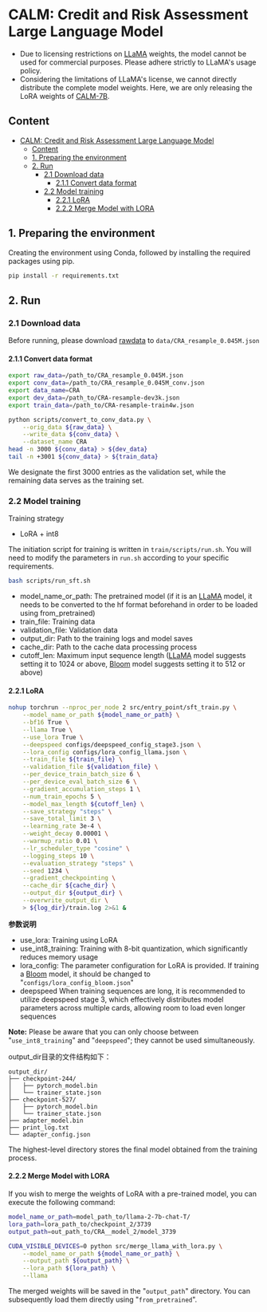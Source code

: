 # CALM: Credit and Risk Assessment Large Language Model

- Due to licensing restrictions on [LLaMA](https://huggingface.co/meta-llama/Llama-2-7b-chat-hf) weights, the model cannot be used for commercial purposes. Please adhere strictly to LLaMA's usage policy.
- Considering the limitations of LLaMA's license, we cannot directly distribute the complete model weights. Here, we are only releasing the LoRA weights of [CALM-7B](https://huggingface.co/daishen/CALM-7B).

## Content

- [CALM: Credit and Risk Assessment Large Language Model](#calm-credit-and-risk-assessment-large-language-model)
  - [Content](#content)
  - [1. Preparing the environment](#1-preparing-the-environment)
  - [2. Run](#2-run)
    - [2.1 Download data](#21-download-data)
      - [2.1.1 Convert data format](#211-convert-data-format)
    - [2.2 Model training](#22-model-training)
      - [2.2.1 LoRA](#221-lora)
      - [2.2.2 Merge Model with LORA](#222-merge-model-with-lora)

## 1. Preparing the environment

Creating the environment using Conda, followed by installing the required packages using pip.

```bash
pip install -r requirements.txt
```

## 2. Run

### 2.1 Download data

Before running, please download [rawdata](https://huggingface.co/datasets/daishen/CALM-Data/tree/main) to `data/CRA_resample_0.045M.json`

#### 2.1.1 Convert data format

```bash
export raw_data=/path_to/CRA_resample_0.045M.json
export conv_data=/path_to/CRA_resample_0.045M_conv.json
export data_name=CRA
export dev_data=/path_to/CRA-resample-dev3k.json
export train_data=/path_to/CRA-resample-train4w.json

python scripts/convert_to_conv_data.py \
    --orig_data ${raw_data} \
    --write_data ${conv_data} \
    --dataset_name CRA
head -n 3000 ${conv_data} > ${dev_data}
tail -n +3001 ${conv_data} > ${train_data}
```

We designate the first 3000 entries as the validation set, while the remaining data serves as the training set.

### 2.2 Model training

Training strategy

* LoRA + int8

The initiation script for training is written in `train/scripts/run.sh`. You will need to modify the parameters in `run.sh` according to your specific requirements.

```bash
bash scripts/run_sft.sh
```

- model_name_or_path: The pretrained model (if it is an [LLaMA](https://huggingface.co/meta-llama/Llama-2-7b-chat-hf) model, it needs to be converted to the hf format beforehand in order to be loaded using from_pretrained)
- train_file: Training data
- validation_file: Validation data
- output_dir: Path to the training logs and model saves
- cache_dir: Path to the cache data processing process
- cutoff_len: Maximum input sequence length ([LLaMA](https://huggingface.co/meta-llama/Llama-2-7b-chat-hf) model suggests setting it to 1024 or above, [Bloom](https://huggingface.co/bigscience/bloom) model suggests setting it to 512 or above)

#### 2.2.1 LoRA

```bash
nohup torchrun --nproc_per_node 2 src/entry_point/sft_train.py \
    --model_name_or_path ${model_name_or_path} \
    --bf16 True \
    --llama True \
    --use_lora True \
    --deepspeed configs/deepspeed_config_stage3.json \
    --lora_config configs/lora_config_llama.json \
    --train_file ${train_file} \
    --validation_file ${validation_file} \
    --per_device_train_batch_size 6 \
    --per_device_eval_batch_size 6 \
    --gradient_accumulation_steps 1 \
    --num_train_epochs 5 \
    --model_max_length ${cutoff_len} \
    --save_strategy "steps" \
    --save_total_limit 3 \
    --learning_rate 3e-4 \
    --weight_decay 0.00001 \
    --warmup_ratio 0.01 \
    --lr_scheduler_type "cosine" \
    --logging_steps 10 \
    --evaluation_strategy "steps" \
    --seed 1234 \
    --gradient_checkpointing \
    --cache_dir ${cache_dir} \
    --output_dir ${output_dir} \
    --overwrite_output_dir \
    > ${log_dir}/train.log 2>&1 &
```

**参数说明**

* use_lora: Training using LoRA
* use_int8_training: Training with 8-bit quantization, which significantly reduces memory usage
* lora_config: The parameter configuration for LoRA is provided. If training a [Bloom](https://huggingface.co/bigscience/bloom) model, it should be changed to "`configs/lora_config_bloom.json`"
* deepspeed When training sequences are long, it is recommended to utilize deepspeed stage 3, which effectively distributes model parameters across multiple cards, allowing room to load even longer sequences

**Note:** Please be aware that you can only choose between "`use_int8_training`" and "`deepspeed`"; they cannot be used simultaneously.

output_dir目录的文件结构如下：

```
output_dir/
├── checkpoint-244/
│   ├── pytorch_model.bin
│   └── trainer_state.json
├── checkpoint-527/
│   ├── pytorch_model.bin
│   └── trainer_state.json
├── adapter_model.bin
├── print_log.txt
└── adapter_config.json
```

The highest-level directory stores the final model obtained from the training process.

#### 2.2.2 Merge Model with LORA

If you wish to merge the weights of LoRA with a pre-trained model, you can execute the following command:

```bash
model_name_or_path=model_path_to/llama-2-7b-chat-T/
lora_path=lora_path_to/checkpoint_2/3739
output_path=out_path_to/CRA__model_2/model_3739

CUDA_VISIBLE_DEVICES=0 python src/merge_llama_with_lora.py \
    --model_name_or_path ${model_name_or_path} \
    --output_path ${output_path} \
    --lora_path ${lora_path} \
    --llama
```

The merged weights will be saved in the "`output_path`" directory. You can subsequently load them directly using "`from_pretrained`".
